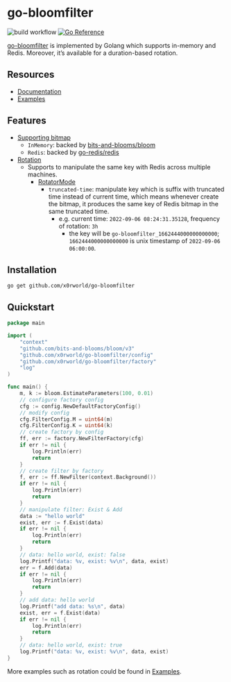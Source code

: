 # go-bloomfilter

![build workflow](https://github.com/x0rworld/go-bloomfilter/actions/workflows/go.yml/badge.svg)
[![Go Reference](https://pkg.go.dev/badge/github.com/x0rworld/go-bloomfilter.svg)](https://pkg.go.dev/github.com/x0rworld/go-bloomfilter)

[go-bloomfilter] is implemented by Golang which supports in-memory and Redis. Moreover, it’s available for a duration-based rotation.

## Resources

- [Documentation]
- [Examples]

## Features

- [Supporting bitmap]
  - `InMemory`: backed by [bits-and-blooms/bloom]
  - `Redis`: backed by [go-redis/redis]
- [Rotation]
  - Supports to manipulate the same key with Redis across multiple machines.
    - [RotatorMode]
      - `truncated-time`: manipulate key which is suffix with truncated time instead of current time, 
                          which means whenever create the bitmap, it produces the same key of Redis bitmap in the same truncated time.
        - e.g. current time: `2022-09-06 08:24:31.35128`, frequency of rotation: `3h`
          - the key will be `go-bloomfilter_1662444000000000000`; `1662444000000000000` is unix timestamp of `2022-09-06 06:00:00`.

## Installation

```shell
go get github.com/x0rworld/go-bloomfilter
```

## Quickstart

```go
package main

import (
	"context"
	"github.com/bits-and-blooms/bloom/v3"
	"github.com/x0rworld/go-bloomfilter/config"
	"github.com/x0rworld/go-bloomfilter/factory"
	"log"
)

func main() {
	m, k := bloom.EstimateParameters(100, 0.01)
	// configure factory config
	cfg := config.NewDefaultFactoryConfig()
	// modify config
	cfg.FilterConfig.M = uint64(m)
	cfg.FilterConfig.K = uint64(k)
	// create factory by config
	ff, err := factory.NewFilterFactory(cfg)
	if err != nil {
		log.Println(err)
		return
	}
	// create filter by factory
	f, err := ff.NewFilter(context.Background())
	if err != nil {
		log.Println(err)
		return
	}
	// manipulate filter: Exist & Add
	data := "hello world"
	exist, err := f.Exist(data)
	if err != nil {
		log.Println(err)
		return
	} 
	// data: hello world, exist: false
	log.Printf("data: %v, exist: %v\n", data, exist) 
	err = f.Add(data)
	if err != nil {
		log.Println(err)
		return
	} 
	// add data: hello world
	log.Printf("add data: %s\n", data) 
	exist, err = f.Exist(data)
	if err != nil {
		log.Println(err)
		return
	} 
	// data: hello world, exist: true
	log.Printf("data: %v, exist: %v\n", data, exist) 
}
```

More examples such as rotation could be found in [Examples].

[go-bloomfilter]: https://github.com/x0rworld/go-bloomfilter

[bits-and-blooms/bloom]: https://github.com/bits-and-blooms/bloom

[go-redis/redis]: https://github.com/go-redis/redis

[Examples]: ./example

[Documentation]: https://pkg.go.dev/github.com/x0rworld/go-bloomfilter

[Supporting bitmap]: ./bitmap

[Rotation]: ./filter/rotator

[RotatorMode]: ./config/config.go